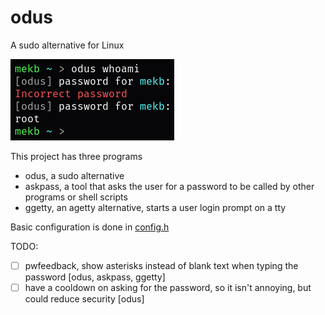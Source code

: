 # odus
A sudo alternative for Linux

![Screenshot of odus being used in the terminal](screenshot.png)

This project has three programs

- odus, a sudo alternative
- askpass, a tool that asks the user for a password to be called by other programs or shell scripts
- ggetty, an agetty alternative, starts a user login prompt on a tty

Basic configuration is done in [config.h](config.h)

TODO:

- [ ] pwfeedback, show asterisks instead of blank text when typing the password [odus, askpass, ggetty]
- [ ] have a cooldown on asking for the password, so it isn't annoying, but could reduce security [odus]
